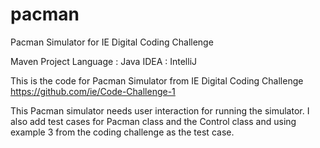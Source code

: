 # pacman
Pacman Simulator for IE Digital Coding Challenge

Maven Project
Language : Java
IDEA : IntelliJ

This is the code for Pacman Simulator from IE Digital Coding Challenge https://github.com/ie/Code-Challenge-1

This Pacman simulator needs user interaction for running the simulator.
I also add test cases for Pacman class and the Control class and using example 3 from the coding challenge as the test case. 
